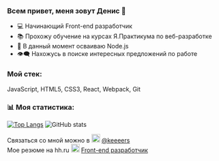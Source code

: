 ### Всем привет, меня зовут Денис 👋

- 💻 Начинающий Front-end разработчик 
- 📚 Прохожу обучение на курсах Я.Практикума по веб-разработке
- 🔭 В данный момент осваиваю Node.js 
- 👁️‍🗨️ Нахожусь в поиске интересных предложений по работе

### Мой стек: 
JavaScript, HTML5, CSS3, React, Webpack, Git


### 📊 Моя статистика:
[![Top Langs](https://github-readme-stats.vercel.app/api/top-langs/?username=keeers)](https://github.com/anuraghazra/github-readme-stats)    ![GitHub stats](https://github-readme-stats.vercel.app/api?username=keeers&show_icons=true)  

Связаться со мной можно в <img src='https://pbs.twimg.com/media/EmX2yiUWEAcB_E8.png' alt='telegram' height='20'> [@keeeers](https://t.me/keeeers)   
Мое резюме на hh.ru <img src='https://i.hh.ru/logos/svg/hh.ru__min_.svg?v=11032019' alt='hh' height='20'> [Front-end разработчик](https://hh.ru/applicant/resumes/view?resume=60683835ff093f70050039ed1f63306b723744)
